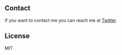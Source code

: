 

## Contact

If you want to contact me you can reach me at [Twitter](https://www.twitter.com/ivantang26).

## License

MIT
